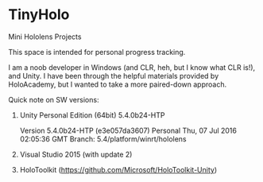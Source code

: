 # TinyHolo
Mini Hololens Projects


This space is intended for personal progress tracking.

I am a noob developer in Windows (and CLR, heh, but I know what CLR is!), and Unity.
I have been through the helpful materials provided by HoloAcademy, but I wanted to
take a more paired-down approach.

Quick note on SW versions:

1. Unity Personal Edition (64bit) 5.4.0b24-HTP

    Version 5.4.0b24-HTP (e3e057da3607) Personal
    Thu, 07 Jul 2016 02:05:36 GMT
    Branch: 5.4/platform/winrt/hololens

2. Visual Studio 2015 (with update 2)
3. HoloToolkit (https://github.com/Microsoft/HoloToolkit-Unity)

